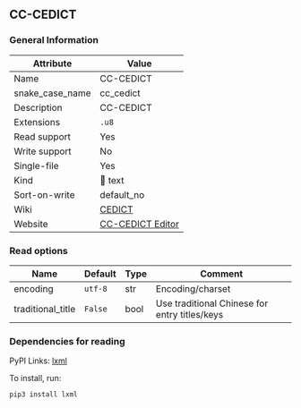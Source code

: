 ## CC-CEDICT

### General Information

| Attribute       | Value                                                       |
| --------------- | ----------------------------------------------------------- |
| Name            | CC-CEDICT                                                   |
| snake_case_name | cc_cedict                                                   |
| Description     | CC-CEDICT                                                   |
| Extensions      | `.u8`                                                       |
| Read support    | Yes                                                         |
| Write support   | No                                                          |
| Single-file     | Yes                                                         |
| Kind            | 📝 text                                                      |
| Sort-on-write   | default_no                                                  |
| Wiki            | [CEDICT](https://en.wikipedia.org/wiki/CEDICT)              |
| Website         | [CC-CEDICT Editor](https://cc-cedict.org/editor/editor.php) |

### Read options

| Name              | Default | Type | Comment                                       |
| ----------------- | ------- | ---- | --------------------------------------------- |
| encoding          | `utf-8` | str  | Encoding/charset                              |
| traditional_title | `False` | bool | Use traditional Chinese for entry titles/keys |

### Dependencies for reading

PyPI Links: [lxml](https://pypi.org/project/lxml)

To install, run:

```sh
pip3 install lxml
```



